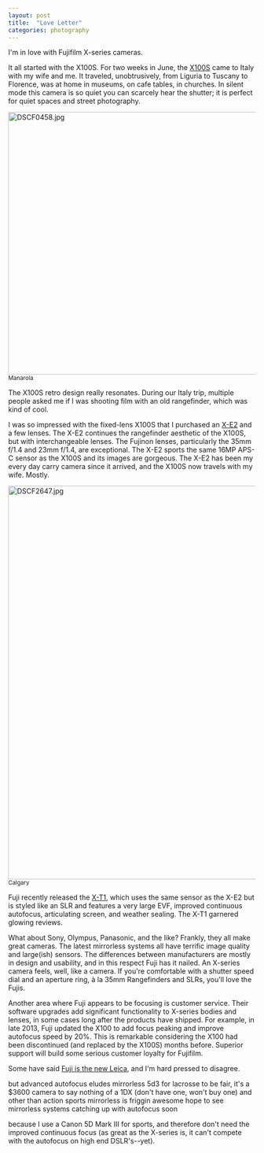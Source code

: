 ```yaml
---
layout: post
title:  "Love Letter"
categories: photography
---
```

I'm in love with Fujifilm X-series cameras.

It all started with the X100S. For two weeks in June, the [X100S](https://www.fujifilmusa.com/products/digital_cameras/x/fujifilm_x100s/) came to Italy 
with my wife and me. It traveled, unobtrusively, from Liguria to Tuscany to Florence,
was at home in museums, on cafe tables, in churches. In silent mode this camera
is so quiet you can scarcely hear the shutter; it is perfect for
quiet spaces and street photography.

<a href="http://www.flickr.com/photos/41695401@N00/9195850603/" title="DSCF0458.jpg by Rob Enns, on Flickr"><img src="http://farm6.staticflickr.com/5514/9195850603_e9bd321285_c.jpg" width="800" height="534" alt="DSCF0458.jpg"></a>
<small>Manarola</small><br />

The X100S retro design really resonates.
During our Italy trip, multiple people asked me if I was shooting 
film with an old rangefinder, which was kind of cool. 

I was so impressed with the fixed-lens X100S that I purchased an [X-E2](https://www.fujifilmusa.com/products/digital_cameras/x/fujifilm_x_e2/) 
and a few lenses. The X-E2 continues the rangefinder aesthetic of the X100S, 
but with interchangeable lenses. 
The Fujinon lenses, particularly the 35mm f/1.4 and 23mm f/1.4, are exceptional.
The X-E2 sports the same 16MP APS-C sensor as the X100S and its images are gorgeous.
The X-E2 has been my every day carry camera since it arrived, and the X100S
now travels with my wife. Mostly.

<a href="http://www.flickr.com/photos/41695401@N00/13159530595/" title="DSCF2647.jpg by Rob Enns, on Flickr"><img src="http://farm4.staticflickr.com/3786/13159530595_182738528d_c.jpg" width="534" height="800" alt="DSCF2647.jpg"></a>
<small>Calgary</small><br />

Fuji recently released the [X-T1](https://www.fujifilmusa.com/products/digital_cameras/x/fujifilm_x_t1/), 
which uses the same sensor as the X-E2 but is styled like an SLR and features
a very large EVF, improved continuous autofocus, articulating screen, and weather sealing.
The X-T1 garnered glowing reviews.

What about Sony, Olympus, Panasonic, and the like? Frankly, they all make
great cameras. The latest mirrorless systems all have terrific image
quality and large(ish) sensors. The differences between manufacturers are mostly in 
design and usability, and in this respect Fuji has it nailed. An X-series camera feels,
well, like a camera. If you're comfortable with a shutter speed dial and an
aperture ring, à la 35mm Rangefinders and SLRs, you'll love the Fujis.

Another area where Fuji appears to be focusing is customer service. Their
software upgrades add significant functionality to X-series bodies and lenses,
in some cases long after the products have shipped. For example, in late 2013, Fuji updated 
the X100 to add focus peaking and improve autofocus speed by 20%. This
is remarkable considering the X100 had
been discontinued (and replaced by the X100S) months before.
Superior support will build some serious customer loyalty for Fujifilm.

Some have said [Fuji is the new Leica](http://zackarias.com/for-photographers/gear-gadgets/fuji-x100s-review-a-camera-walks-into-a-bar/), and I'm hard pressed to disagree.


but advanced autofocus eludes mirrorless
5d3 for lacrosse
to be fair, it's a $3600 camera
to say nothing of a 1DX (don't have one, won't buy one)
and other than action sports mirrorless is friggin awesome
hope to see mirrorless systems catching up with autofocus soon

because I use a Canon 5D Mark III for sports, and therefore don't 
need the improved continuous focus (as great as the X-series is, it can't
compete with the autofocus on high end DSLR's--yet).
